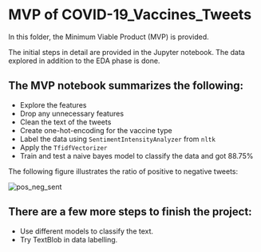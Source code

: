 # MVP of COVID-19_Vaccines_Tweets

In this folder, the Minimum Viable Product (MVP) is provided. 

The initial steps in detail are provided in the Jupyter notebook. 
The data explored in addition to the EDA phase is done. 

## The MVP notebook summarizes the following: 
- Explore the features 
- Drop any unnecessary features
- Clean the text of the tweets
- Create one-hot-encoding for the vaccine type
- Label the data using ```SentimentIntensityAnalyzer``` from ```nltk```
- Apply the ```TfidfVectorizer```
- Train and test a naive bayes model to classify the data and got 88.75%


The following figure illustrates the ratio of positive to negative tweets:

![pos_neg_sent](https://user-images.githubusercontent.com/36853625/137148801-a3d41640-e188-47a9-8974-f36fc52add5c.png)


## There are a few more steps to finish the project: 
- Use different models to classify the text. 
- Try TextBlob in data labelling. 
